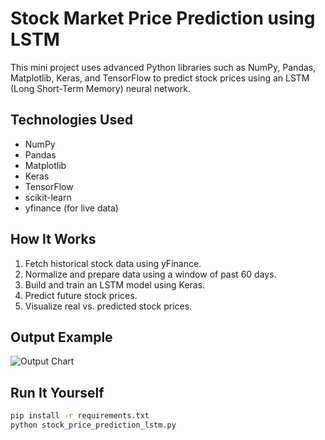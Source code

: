 # Stock Market Price Prediction using LSTM

This mini project uses advanced Python libraries such as NumPy, Pandas, Matplotlib, Keras, and TensorFlow to predict stock prices using an LSTM (Long Short-Term Memory) neural network.

## Technologies Used
- NumPy
- Pandas
- Matplotlib
- Keras
- TensorFlow
- scikit-learn
- yfinance (for live data)

## How It Works
1. Fetch historical stock data using yFinance.
2. Normalize and prepare data using a window of past 60 days.
3. Build and train an LSTM model using Keras.
4. Predict future stock prices.
5. Visualize real vs. predicted stock prices.

## Output Example

![Output Chart](screenshot.png)

## Run It Yourself

```bash
pip install -r requirements.txt
python stock_price_prediction_lstm.py
